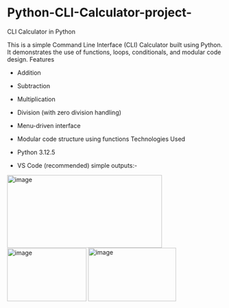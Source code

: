 # Python-CLI-Calculator-project-
CLI Calculator in Python

This is a simple Command Line Interface (CLI) Calculator built using Python.  
It demonstrates the use of functions, loops, conditionals, and modular code design.
Features

- Addition
- Subtraction
- Multiplication
- Division (with zero division handling)
- Menu-driven interface
- Modular code structure using functions
Technologies Used

- Python 3.12.5
- VS Code (recommended)
simple outputs:-
<img width="361" height="170" alt="image" src="https://github.com/user-attachments/assets/732db61f-8679-4ff4-b48c-5719d62b71fe" />
<img width="185" height="124" alt="image" src="https://github.com/user-attachments/assets/d4a07902-3553-4351-a43e-0e43ee9bce12" />
<img width="205" height="125" alt="image" src="https://github.com/user-attachments/assets/dd172921-c87e-406a-840b-25a17ec2f987" />



